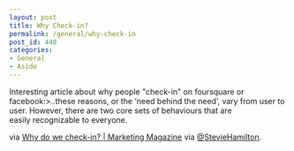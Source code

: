 ```yaml
---
layout: post
title: Why Check-in?
permalink: /general/why-check-in
post_id: 448
categories:
- General
- Aside
---
```


Interesting article about why people "check-in" on foursquare or facebook:>..these reasons, or the ‘need behind the need’, vary from user to user. However, there are two core sets of behaviours that are easily recognizable to everyone.

via [Why do we check-in? | Marketing Magazine](http://www.marketingmag.com.au/opinions/why-do-we-check-in-6154/) via [@StevieHamilton](http://twitter.com/steviehamilton).
